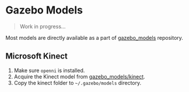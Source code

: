 # Gazebo Models

> Work in progress...

Most models are directly available as a part of [gazebo_models](https://github.com/osrf/gazebo_models) repository. 

## Microsoft Kinect

1. Make sure `openni` is installed. 
2. Acquire the Kinect model from [gazebo_models/kinect](https://github.com/osrf/gazebo_models/tree/master/kinect).
3. Copy the kinect folder to `~/.gazebo/models` directory.
